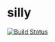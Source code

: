 # silly
[![Build Status](https://travis-ci.org/akeost/silly.svg?branch=master)](https://travis-ci.org/akeost/silly)
